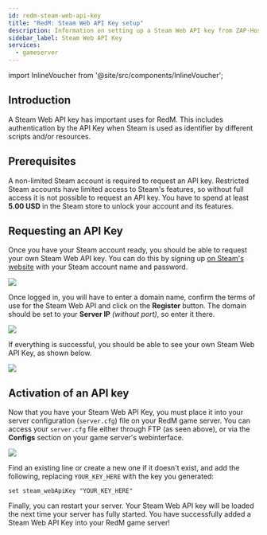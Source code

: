 ```yaml
---
id: redm-steam-web-api-key
title: "RedM: Steam Web API Key setup"
description: Information on setting up a Steam Web API key from ZAP-Hosting - ZAP-Hosting.com documentation
sidebar_label: Steam Web API Key
services:
  - gameserver
---
```


import InlineVoucher from '@site/src/components/InlineVoucher';

## Introduction

A Steam Web API key has important uses for RedM. This includes authentication by the API Key when Steam is used as identifier by different scripts and/or resources.

<InlineVoucher />

## Prerequisites
A non-limited Steam account is required to request an API key. Restricted Steam accounts have limited access to Steam's features, so without full access it is not possible to request an API key. You have to spend at least **5.00 USD** in the Steam store to unlock your account and its features.


## Requesting an API Key

Once you have your Steam account ready, you should be able to request your own Steam Web API key. You can do this by signing up [on Steam's website](https://steamcommunity.com/dev/apikey) with your Steam account name and password.

![](https://github.com/zaphosting/docs/assets/42719082/56be5337-a458-425b-86b0-e0c5fa94abab)

Once logged in, you will have to enter a domain name, confirm the terms of use for the Steam Web API and click on the **Register** button. The domain should be set to your **Server IP** *(without port)*, so enter it there.

![](https://github.com/zaphosting/docs/assets/42719082/334e89a9-0eef-4ea5-b100-5a1e4b8cdc31)

If everything is successful, you should be able to see your own Steam Web API Key, as shown below.

![](https://github.com/zaphosting/docs/assets/42719082/a99f463b-93ae-408b-b038-29e366b30256)

## Activation of an API key

Now that you have your Steam Web API Key, you must place it into your server configuration (`server.cfg`) file on your RedM game server. You can access your `server.cfg` file either through FTP (as seen above), or via the **Configs** section on your game server's webinterface.

![](https://github.com/zaphosting/docs/assets/42719082/43793138-db0c-4824-827e-c50abf6e76e4)

Find an existing line or create a new one if it doesn't exist, and add the following, replacing `YOUR_KEY_HERE` with the key you generated: 
```
set steam_webApiKey "YOUR_KEY_HERE"
```

Finally, you can restart your server. Your Steam Web API key will be loaded the next time your server has fully started. You have successfully added a Steam Web API Key into your RedM game server!
